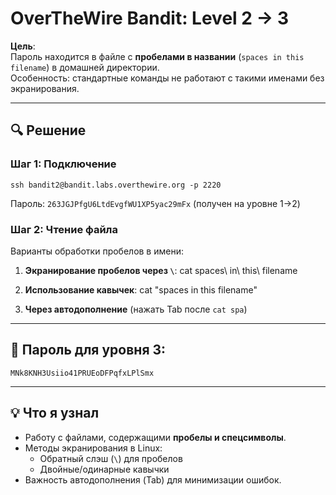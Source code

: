 # OverTheWire Bandit: Level 2 → 3

**Цель**:  
Пароль находится в файле с **пробелами в названии** (`spaces in this filename`) в домашней директории.  
Особенность: стандартные команды не работают с такими именами без экранирования.

---

## 🔍 **Решение**

### Шаг 1: Подключение
    ssh bandit2@bandit.labs.overthewire.org -p 2220
Пароль: `263JGJPfgU6LtdEvgfWU1XP5yac29mFx` (получен на уровне 1→2)

### Шаг 2: Чтение файла
Варианты обработки пробелов в имени:

1. **Экранирование пробелов через `\`**:
        cat spaces\ in\ this\ filename

2. **Использование кавычек**:
        cat "spaces in this filename"

3. **Через автодополнение** (нажать Tab после `cat spa`)

---

## 🔑 **Пароль для уровня 3**:
    MNk8KNH3Usiio41PRUEoDFPqfxLPlSmx

---

## 💡 **Что я узнал**
- Работу с файлами, содержащими **пробелы и спецсимволы**.
- Методы экранирования в Linux:
  - Обратный слэш (`\`) для пробелов
  - Двойные/одинарные кавычки
- Важность автодополнения (Tab) для минимизации ошибок.
